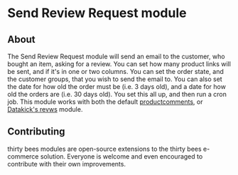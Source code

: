# Send Review Request module

## About
The Send Review Request module will send an email to the customer, who bought an item, asking for a review.  You can set how many product links will be sent, and if it's in one or two columns. You can set the order state, and the customer groups, that you wish to send the email to.  You can also set the date for how old the order must be (i.e. 3 days old), and a date for how old the orders are (i.e. 30 days old).  You set this all up, and then run a cron job.  This module works with both the default [productcomments](https://github.com/thirtybees/productcomments), or [Datakick's revws](https://github.com/getdatakick/revws) module.

## Contributing
thirty bees modules are open-source extensions to the thirty bees e-commerce solution. Everyone is welcome and even encouraged to contribute with their own improvements.
